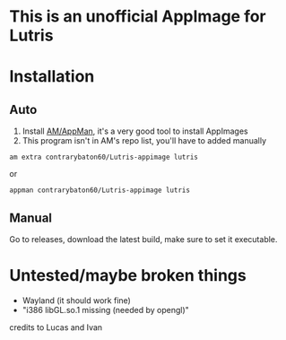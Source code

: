 # This is an unofficial AppImage for Lutris

# Installation
## Auto
1. Install [AM/AppMan](https://github.com/ivan-hc/AM), it's a very good tool to install AppImages
2. This program isn't in AM's repo list, you'll have to added manually

`am extra contrarybaton60/Lutris-appimage lutris`

or

`appman contrarybaton60/Lutris-appimage lutris`

## Manual

Go to releases, download the latest build, make sure to set it executable.

# Untested/maybe broken things
- Wayland (it should work fine)
- "i386 libGL.so.1 missing (needed by opengl)"


credits to Lucas and Ivan

